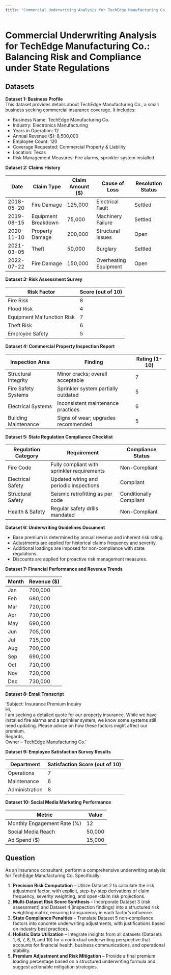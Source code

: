 ```yaml
---
title: "Commercial Underwriting Analysis for TechEdge Manufacturing Co.: Balancing Risk and Compliance under State Regulations"
---
```


# Commercial Underwriting Analysis for TechEdge Manufacturing Co.: Balancing Risk and Compliance under State Regulations

## Datasets

**Dataset 1: Business Profile**  
This dataset provides details about TechEdge Manufacturing Co., a small business seeking commercial insurance coverage. It includes:  
- Business Name: TechEdge Manufacturing Co.  
- Industry: Electronics Manufacturing  
- Years in Operation: 12  
- Annual Revenue ($): 8,500,000  
- Employee Count: 120  
- Coverage Requested: Commercial Property & Liability  
- Location: Texas  
- Risk Management Measures: Fire alarms, sprinkler system installed  

**Dataset 2: Claims History**  

| Date       | Claim Type           | Claim Amount ($) | Cause of Loss           | Resolution Status |  
|------------|----------------------|------------------|-------------------------|-------------------|  
| 2018-05-20 | Fire Damage          | 125,000          | Electrical Fault        | Settled           |  
| 2019-08-15 | Equipment Breakdown  | 75,000           | Machinery Failure       | Settled           |  
| 2020-11-10 | Property Damage      | 200,000          | Structural Issues       | Open              |  
| 2021-03-05 | Theft                | 50,000           | Burglary                | Settled           |  
| 2022-07-22 | Fire Damage          | 150,000          | Overheating Equipment   | Open              |  

**Dataset 3: Risk Assessment Survey**  

| Risk Factor                   | Score (out of 10) |  
|-------------------------------|-------------------|  
| Fire Risk                     | 8                 |  
| Flood Risk                    | 4                 |  
| Equipment Malfunction Risk    | 7                 |  
| Theft Risk                    | 6                 |  
| Employee Safety               | 5                 |  

**Dataset 4: Commercial Property Inspection Report**  

| Inspection Area        | Finding                                  | Rating (1-10) |  
|------------------------|------------------------------------------|---------------|  
| Structural Integrity   | Minor cracks; overall acceptable         | 7             |  
| Fire Safety Systems    | Sprinkler system partially outdated      | 5             |  
| Electrical Systems     | Inconsistent maintenance practices       | 6             |  
| Building Maintenance   | Signs of wear; upgrades recommended      | 5             |  

**Dataset 5: State Regulation Compliance Checklist**  

| Regulation Category    | Requirement                             | Compliance Status         |  
|------------------------|-----------------------------------------|---------------------------|  
| Fire Code              | Fully compliant with sprinkler requirements | Non-Compliant             |  
| Electrical Safety      | Updated wiring and periodic inspections | Compliant                 |  
| Structural Safety      | Seismic retrofitting as per code         | Conditionally Compliant   |  
| Health & Safety        | Regular safety drills mandated           | Non-Compliant             |  

**Dataset 6: Underwriting Guidelines Document**  

- Base premium is determined by annual revenue and inherent risk rating.  
- Adjustments are applied for historical claims frequency and severity.  
- Additional loadings are imposed for non-compliance with state regulations.  
- Discounts are applied for proactive risk management measures.  

**Dataset 7: Financial Performance and Revenue Trends**  

| Month | Revenue ($) |  
|-------|-------------|  
| Jan   | 700,000     |  
| Feb   | 680,000     |  
| Mar   | 720,000     |  
| Apr   | 710,000     |  
| May   | 690,000     |  
| Jun   | 705,000     |  
| Jul   | 715,000     |  
| Aug   | 700,000     |  
| Sep   | 690,000     |  
| Oct   | 710,000     |  
| Nov   | 720,000     |  
| Dec   | 730,000     |  

**Dataset 8: Email Transcript**  

'Subject: Insurance Premium Inquiry  
Hi,  
I am seeking a detailed quote for our property insurance. While we have installed fire alarms and a sprinkler system, we know some systems still need updating. Please advise on how these factors might affect our premium.  
Regards,  
Owner – TechEdge Manufacturing Co.'  

**Dataset 9: Employee Satisfaction Survey Results**  

| Department      | Satisfaction Score (out of 10) |  
|-----------------|-------------------------------|  
| Operations      | 7                             |  
| Maintenance     | 6                             |  
| Administration  | 8                             |  

**Dataset 10: Social Media Marketing Performance**  

| Metric                      | Value    |  
|-----------------------------|----------|  
| Monthly Engagement Rate (%) | 12       |  
| Social Media Reach          | 50,000   |  
| Ad Spend ($)                | 15,000   |  

## Question

As an insurance consultant, perform a comprehensive underwriting analysis for TechEdge Manufacturing Co. Specifically:

1. **Precision Risk Computation** – Utilize Dataset 2 to calculate the risk adjustment factor, with explicit, step-by-step derivations of claim frequency, severity weighting, and open-claim risk projections.  
2. **Multi-Dataset Risk Score Synthesis** – Incorporate Dataset 3 (risk assessment) and Dataset 4 (inspection findings) into a structured risk weighting matrix, ensuring transparency in each factor’s influence.  
3. **State Compliance Penalties** – Translate Dataset 5 non-compliance factors into concrete underwriting adjustments, with justifications based on industry best practices.  
4. **Holistic Data Utilization** – Integrate insights from all datasets (Datasets 1, 6, 7, 8, 9, and 10) for a contextual underwriting perspective that accounts for financial health, business communications, and operational stability.  
5. **Premium Adjustment and Risk Mitigation** – Provide a final premium loading percentage based on a structured underwriting formula and suggest actionable mitigation strategies.
